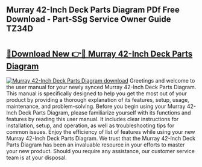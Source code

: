 ## Murray 42-Inch Deck Parts Diagram PDf Free Download - Part-SSg Service Owner Guide TZ34D

# <h2><a href="http://dfsu7i.blite.top/?on=Murray+42-Inch+Deck+Parts+Diagram">🔗Download New 👉🔴 Murray 42-Inch Deck Parts Diagram</a></h2>

[![Murray 42-Inch Deck Parts Diagram download](https://i.imgur.com/lujVjoI.png)](http://dfsu7i.blite.top/?on=Murray+42-Inch+Deck+Parts+Diagram)
Greetings and welcome to the user manual for your newly synced Murray 42-Inch Deck Parts Diagram. This manual is specifically designed to help you get the most out of your product by providing a thorough explanation of its features, setup, usage, maintenance, and problem-solving. Before you begin using your Murray 42-Inch Deck Parts Diagram, please familiarize yourself with its functions and features by reading this user manual. It includes clear instructions for installation, setup, and operation, as well as troubleshooting tips for common issues. Enjoy the efficiency of list of features while using your new Murray 42-Inch Deck Parts Diagram. We trust that the Murray 42-Inch Deck Parts Diagram has been an invaluable resource in your efforts to master your new product. Should you require any assistance, our customer service team is at your disposal.
